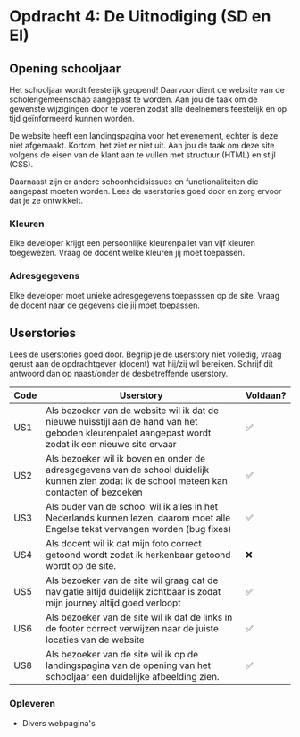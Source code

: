 # Opdracht 4: De Uitnodiging (SD en EI)

## Opening schooljaar

Het schooljaar wordt feestelijk geopend! Daarvoor dient de website van de scholengemeenschap aangepast te worden. Aan jou de taak om de gewenste wijzigingen door te voeren zodat alle deelnemers feestelijk en op tijd geïnformeerd kunnen worden.

De website heeft een landingspagina voor het evenement, echter is deze niet afgemaakt. Kortom, het ziet er niet uit. Aan jou de taak om deze site volgens de eisen van de klant aan te vullen met structuur (HTML) en stijl (CSS).

Daarnaast zijn er andere schoonheidsissues en functionaliteiten die aangepast moeten worden. Lees de userstories goed door en zorg ervoor dat je ze ontwikkelt.

### Kleuren

Elke developer krijgt een persoonlijke kleurenpallet van vijf kleuren toegewezen. Vraag de docent welke kleuren jij moet toepassen.

### Adresgegevens

Elke developer moet unieke adresgegevens toepasssen op de site. Vraag de docent naar de gegevens die jij moet toepassen.

## Userstories

Lees de userstories goed door. Begrijp je de userstory niet volledig, vraag gerust aan de opdrachtgever (docent) wat hij/zij wil bereiken. Schrijf dit antwoord dan op naast/onder de desbetreffende userstory.

| Code | Userstory                                                                                                                                           | Voldaan? |
| ---- | --------------------------------------------------------------------------------------------------------------------------------------------------- | -------- |
| US1  | Als bezoeker van de website wil ik dat de nieuwe huisstijl aan de hand van het geboden kleurenpalet aangepast wordt zodat ik een nieuwe site ervaar | ✅      |
| US2  | Als bezoeker wil ik boven en onder de adresgegevens van de school duidelijk kunnen zien zodat ik de school meteen kan contacten of bezoeken         | ✅      |
| US3  | Als ouder van de school wil ik alles in het Nederlands kunnen lezen, daarom moet alle Engelse tekst vervangen worden (bug fixes)                    | ✅      |
| US4  | Als docent wil ik dat mijn foto correct getoond wordt zodat ik herkenbaar getoond wordt op de site.                                                 | ❌      |
| US5  | Als bezoeker van de site wil graag dat de navigatie altijd duidelijk zichtbaar is zodat mijn journey altijd goed verloopt                           | ✅      |
| US6  | Als bezoeker van de site wil ik dat de links in de footer correct verwijzen naar de juiste locaties van de website                                  | ✅      |
| US8  | Als bezoeker van de site wil ik op de landingspagina van de opening van het schooljaar een duidelijke afbeelding zien.                              | ✅      |

### Opleveren

- Divers webpagina's
